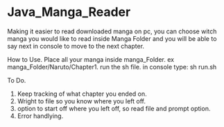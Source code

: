 # Java_Manga_Reader
Making it easier to read downloaded manga on pc, you can choose witch manga you would like to read inside Manga Folder and you will be able to say next in console to move to the next chapter.

How to Use.
Place all your manga inside manga_Folder.
ex manga_Folder/Naruto/Chapter1.
run the sh file.
in console type: sh run.sh

To Do.
1) Keep tracking of what chapter you ended on.
2) Wright to file so you know where you left off.
3) option to start off where you left off, so read file and prompt option.
4) Error handlying.
